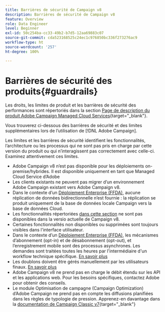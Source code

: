 ```yaml
---
title: Barrières de sécurité de Campaign v8
description: Barrières de sécurité de Campaign v8
feature: Overview
role: Data Engineer
level: Beginner
exl-id: 50c254ba-cc33-49b2-b7d5-12aa69883c07
source-git-commit: cda523168525c24ec1c976850bc336f273276ac9
workflow-type: ht
source-wordcount: '257'
ht-degree: 100%

---
```


# Barrières de sécurité des produits{#guardrails}

Les droits, les limites de produit et les barrières de sécurité des performances sont répertoriés dans la section [Page de description du produit Adobe Campaign Managed Cloud Services](https://helpx.adobe.com/fr/legal/product-descriptions/adobe-campaign-managed-cloud-services.html){target=&quot;_blank&quot;}.

Vous trouverez ci-dessous des barrières de sécurité et des limites supplémentaires lors de l’utilisation de [!DNL Adobe Campaign].

Les limites et les barrières de sécurité identifient les fonctionnalités, l’architecture ou les processus qui ne sont pas pris en charge par cette version du produit ou qui n’interagissent pas correctement avec celle-ci. Examinez attentivement ces limites.

* Adobe Campaign v8 n’est pas disponible pour les déploiements on-premise/hybrides. Il est disponible uniquement en tant que Managed Cloud Service d’Adobe
* Les clients existants ne peuvent pas migrer d’un environnement Adobe Campaign existant vers Adobe Campaign v8.
* Dans le contexte d’un [Déploiement Enterprise (FFDA)](../architecture/enterprise-deployment.md), aucune réplication de données bidirectionnelle n’est fournie : la réplication se produit uniquement de la base de données locale Campaign vers la base de données Cloud.
* Les fonctionnalités répertoriées [dans cette section](v7-to-v8.md#gs-unavailable-features) ne sont pas disponibles dans la versio actuelle de Campaign v8.
* Certaines fonctionnalités non disponibles ou supprimées sont toujours visibles dans l&#39;interface utilisateur.
* Dans le contexte d’un [Déploiement Enterprise (FFDA)](../architecture/enterprise-deployment.md), les mécanismes d’abonnement (opt-in) et de désabonnement (opt-out), et l’enregistrement mobile sont des processus asynchrones. Les demandes sont traitées toutes les heures par l&#39;intermédiaire d&#39;un workflow technique spécifique. [En savoir plus](../architecture/replication.md#tech-wf)
* Les doublons doivent être gérés manuellement par les utilisateurs finaux. [En savoir plus](../architecture/keys.md)
* Adobe Campaign v8 ne prend pas en charge le débit étendu sur les API et les applications web. Pour les besoins spécifiques, contactez Adobe pour obtenir des conseils.
* Le module Optimisation de campagne (Campaign Optimization) dʼAdobe Campaign ne prend pas en compte les diffusions planifiées dans les règles de typologie de pression. Apprenez-en davantage dans la [documentation de Campaign Classic v7](https://experienceleague.adobe.com/docs/campaign-classic/using/orchestrating-campaigns/campaign-optimization/pressure-rules.html?lang=fr#setting-the-period){target=&quot;_blank&quot;}
